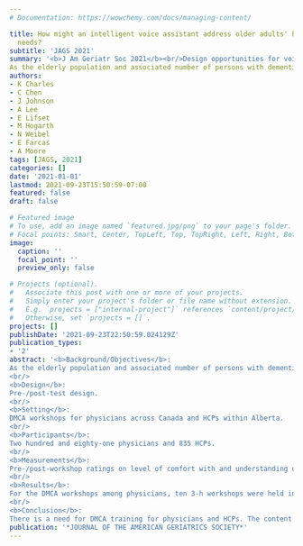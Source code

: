 ```yaml
---
# Documentation: https://wowchemy.com/docs/managing-content/

title: How might an intelligent voice assistant address older adults' health-related
  needs?
subtitle: 'JAGS 2021'
summary: '<b>J Am Geriatr Soc 2021</b><br/>Design opportunities for voice assistants to support older adults’ health management.'
As the elderly population and associated number of persons with dementia increase, so does the need for decision-making capacity assessments (DMCAs). Many healthcare professionals (HCPs), however, do not feel prepared to conduct DMCAs. We have provided 4-h DMCA workshops to HCPs since 2006 and offered physicians either a 3-h or 2-day DMCA workshop from 2013 to present. We evaluated the effectiveness of the workshops on self-reported key concepts of capacit'
authors:
- K Charles
- C Chen
- J Johnson
- A Lee
- E Lifset
- M Hogarth
- N Weibel
- E Farcas
- A Moore
tags: [JAGS, 2021]
categories: []
date: '2021-01-01'
lastmod: 2021-09-23T15:50:59-07:00
featured: false
draft: false

# Featured image
# To use, add an image named `featured.jpg/png` to your page's folder.
# Focal points: Smart, Center, TopLeft, Top, TopRight, Left, Right, BottomLeft, Bottom, BottomRight.
image:
  caption: ''
  focal_point: ''
  preview_only: false

# Projects (optional).
#   Associate this post with one or more of your projects.
#   Simply enter your project's folder or file name without extension.
#   E.g. `projects = ["internal-project"]` references `content/project/deep-learning/index.md`.
#   Otherwise, set `projects = []`.
projects: []
publishDate: '2021-09-23T22:50:59.024129Z'
publication_types:
- '2'
abstract: '<b>Background/Objectives</b>:
As the elderly population and associated number of persons with dementia increase, so does the need for decision-making capacity assessments (DMCAs). Many healthcare professionals (HCPs), however, do not feel prepared to conduct DMCAs. We have provided 4-h DMCA workshops to HCPs since 2006 and offered physicians either a 3-h or 2-day DMCA workshop from 2013 to present. We evaluated the effectiveness of the workshops on self-reported key concepts of capacity.
<br/>
<b>Design</b>:
Pre-/post-test design.
<br/>
<b>Setting</b>:
DMCA workshops for physicians across Canada and HCPs within Alberta.
<br/>
<b>Participants</b>:
Two hundred and eighty-one physicians and 835 HCPs.
<br/>
<b>Measurements</b>:
Pre-/post-workshop ratings on level of comfort with and understanding of 15 core DMCA concepts using 4-point Likert-type items.
<br/>
<b>Results</b>:
For the DMCA workshops among physicians, ten 3-h workshops were held in 2014–2015 with 166 participants and seven 2-day workshops, between 2014 and 2018, with 115 participants. With respect to the self-report on core DMCA concepts, at least 62.7% (range: 62.7%–89.6%) of physician participants had higher post-workshop ratings (sign test; p<0.001) than pre-workshop ratings for all core DMCA concepts. For the DMCA workshops among HCPs, 4-h workshops were delivered to 835 HCP participants from 2008 to 2012. At least 49.6% of participants (range: 49.6%–78.9%) had increased post-workshop ratings (sign test; p<0.001) for all level of comfort items with and understanding of core DMCA concepts.
<br/>
<b>Conclusion</b>:
There is a need for DMCA training for physicians and HCPs. The content and method of the workshops are effective at enhancing self-reported level of comfort with and understanding of core DMCA concepts.'
publication: '*JOURNAL OF THE AMERICAN GERIATRICS SOCIETY*'
---
```

